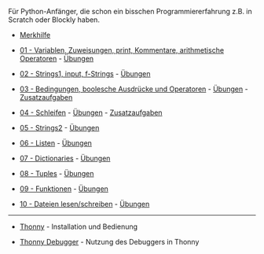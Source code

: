 

Für Python-Anfänger, die schon ein bisschen Programmiererfahrung z.B. in Scratch oder Blockly haben.

- [Merkhilfe](./grundlagen/Merkhilfe.pdf)  

- [01 - Variablen, Zuweisungen, print, Kommentare, arithmetische Operatoren](https://github.com/ktheu/PythonLernen/blob/main/grundlagen/01_grundlagen.ipynb) - [Übungen](https://github.com/ktheu/PythonLernen/blob/main/grundlagen/01_grundlagen_uebungen.ipynb)

- [02 - Strings1, input, f-Strings](https://github.com/ktheu/PythonLernen/blob/main/grundlagen/02_strings.ipynb) - [Übungen](https://github.com/ktheu/PythonLernen/blob/main/grundlagen/02_strings_uebungen.ipynb)

- [03 - Bedingungen, boolesche Ausdrücke und Operatoren](https://github.com/ktheu/PythonLernen/blob/main/grundlagen/03_bedingungen.ipynb) - [Übungen](https://github.com/ktheu/PythonLernen/blob/main/grundlagen/03_bedingungen_uebungen.ipynb) - [Zusatzaufgaben](https://github.com/ktheu/PythonLernen/blob/main/grundlagen/03_zusatz.ipynb)

- [04 - Schleifen](https://github.com/ktheu/PythonLernen/blob/main/grundlagen/04_schleifen.ipynb) - [Übungen](https://github.com/ktheu/PythonLernen/blob/main/grundlagen/04_schleifen_uebungen.ipynb) - [Zusatzaufgaben](https://github.com/ktheu/PythonLernen/blob/main/grundlagen/04_zusatz.ipynb)

- [05 - Strings2](https://github.com/ktheu/PythonLernen/blob/main/grundlagen/05_strings2.ipynb) - [Übungen](https://github.com/ktheu/PythonLernen/blob/main/grundlagen/05_strings2_uebungen.ipynb)

- [06 - Listen](https://github.com/ktheu/PythonLernen/blob/main/grundlagen/06_listen.ipynb) - [Übungen](https://github.com/ktheu/PythonLernen/blob/main/grundlagen/06_listen_uebungen.ipynb)

- [07 - Dictionaries](https://github.com/ktheu/PythonLernen/blob/main/grundlagen/07_dicts.ipynb) - [Übungen](https://github.com/ktheu/PythonLernen/blob/main/grundlagen/07_dicts_uebungen.ipynb)

- [08 - Tuples](https://github.com/ktheu/PythonLernen/blob/main/grundlagen/08_tupel.ipynb) - [Übungen](https://github.com/ktheu/PythonLernen/blob/main/grundlagen/08_tuples_uebungen.ipynb)
 
- [09 - Funktionen](https://github.com/ktheu/PythonLernen/blob/main/grundlagen/09_functionen.ipynb) - [Übungen](https://github.com/ktheu/PythonLernen/blob/main/grundlagen/09_functionen_uebungen.ipynb)

- [10 - Dateien lesen/schreiben](https://github.com/ktheu/PythonLernen/blob/main/grundlagen/10_dateizugriff.ipynb) - [Übungen](https://github.com/ktheu/PythonLernen/blob/main/grundlagen/10_dateizugriff_uebungen.ipynb)

--------

- [Thonny](https://youtu.be/Q4uCiR5sSSM) - Installation und Bedienung

- [Thonny Debugger](https://youtu.be/MxcuhOP1tgY) - Nutzung des Debuggers in Thonny







 
 